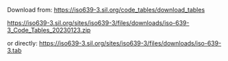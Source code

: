 Download from: https://iso639-3.sil.org/code_tables/download_tables

https://iso639-3.sil.org/sites/iso639-3/files/downloads/iso-639-3_Code_Tables_20230123.zip

or directly:
https://iso639-3.sil.org/sites/iso639-3/files/downloads/iso-639-3.tab
